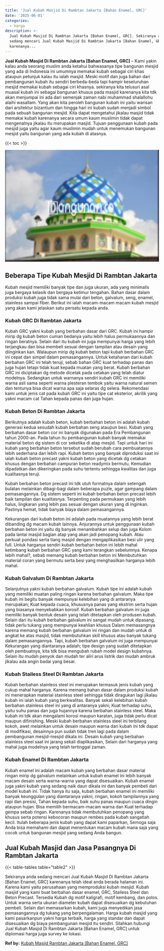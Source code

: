 ```yaml
---
title: 'Jual Kubah Masjid Di Rambtan Jakarta [Bahan Enamel, GRC]'
date: '2025-06-01'
categories:
  - harga
description: >-
  Jual Kubah Masjid Di Rambtan Jakarta [Bahan Enamel, GRC]. Sekiranya anda
  sedang mencari Jual Kubah Masjid Di Rambtan Jakarta [Bahan Enamel, GRC]
  karenanya...
---
```


**Jual Kubah Masjid Di Rambtan Jakarta \[Bahan Enamel, GRC\]** – Kami yakin kalau anda seorang muslim anda ketahui bahwasanya tipe bangunan mesjid yang ada di Indonesia ini umumnya memakai kubah sebagai ciri khas ataupun petunjuk kalau itu ialah masjid. Meski motif dan juga bahan dari pembangunan kubah itu sendiri berbeda-beda tapi hampir keseluruhan mesjid memakai kubah sebagai ciri khasnya. sekiranya kita telusuri asal muasal kubah ini sebagai bangunan khusus pada masjid karenanya kita tdk akan menjumpai ini ada dari semenjak zaman nabi muhammad shalallohu alaihi wasallam. Yang akan kita peroleh bangunan kubah ini yaitu warisan dari arsitektur bizantium dan hingga hari ini kubah sudah menjadi simbol pada sebuah bangunan mesjid. Kita dapat mengetahui jikalau masjid tidak memakai kubah karenanya secara umum kaum muslimin tidak dapat mengenalnya jikalau itu merupakan masjid. Tujuan penggunaan kubah pada mesjid juga yaitu agar kaum muslimin mudah untuk menemukan bangunan mesjid yaitu bangunan yang ada kubah di atasnya.

{{< toc >}}

![Jual Kubah Masjid Di Rambtan Jakarta [Bahan Enamel, GRC]](/images/jual-kubah-masjid-40.png)

## Beberapa Tipe Kubah Mesjid Di Rambtan Jakarta

Kubah mesjid memiliki banyak tipe dan juga ukuran, ada yang minimalis juga bergaya kelasik dan bergaya ketimur tengahan. Bahan dasar dalam produksi kubah juga tidak sama mulai dari beton, galvalum, seng, enamel, stainless sampai fiber. Berikut ini ialah macam-macam macam kubah mesjid yang akan kami jelaskan satu persatu kepada anda.

### Kubah GRC Di Rambtan Jakarta

Kubah GRC yakni kubah yang berbahan dasar dari GRC. Kubah ini hampir mirip dg kubah beton cuman bedanya yaitu lebih halus permukaannya dan ringan beratnya. Selain dari itu kubah ini juga mempunyai harga yang lebih terjangkau dan bisa membeli sesuai dengan tampilan atau desain yang diinginkan kan. Walaupun mirip dg kubah beton tapi kubah berbahan GRC ini cepat dan simpel dalam pemasangannya. Untuk ketahanan dari kubah berbahan GRC ini telah teruji, sebab bahan GRC kuat terhadap panas dan juga hujan tetapi tidak kuat kepada muatan yang berat. Kubah berbahan GRC ini diciptakan dg metode dicetak pada cetakan yang telah diatur modelnya. Sedangkan untuk warnanya sendiri kubah GRC ini memiliki warna asli sama seperti warna plesteran tembok yaitu warna natural semen dan tentunya bisa dicat warna apa saja selaras dg selera. Rekomendasi kami untuk jenis cat pada kubah GRC ini yaitu tipe cat eksterior, akrilik yang yakni macam cat Tahan kepada panas dan juga hujan.

### Kubah Beton Di Rambtan Jakarta

Berikutnya adalah kubah beton, kubah berbahan beton ini adalah kubah generasi kedua sesudah kubah berbahan seng ataupun besi. Kubah yang berbahan dasar beton cor ini banyak digunakan pada Era Pembangunan tahun 2000-an. Pada tahun itu pembangunan kubah banyak memakai material beton dg sistem di cor seketika di atap mesjid. Tapi untuk hari ini kubah yang berbahan beton tersebut sudah berubah cara pembuatannya lebih sederhana dan lebih rapi. Kubah beton yang banyak diproduksi saat ini ialah kubah beton precast yakni kubah beton yang dicetak dg cetakan khusus dengan berbahan campuran beton readymix bermutu. Kemudian dipadatkan dan dikeringkan pada suhu tertentu sehingga kwalitas dan juga kualitasnya teruji.

Kubah berbahan beton precast ini tdk utuh formatnya dalam setengah bulatan melainkan dibagi-bagi dalam beberapa puzle, agar gampang dalam pemasangannya. Dg sistem seperti ini kubah berbahan beton precast lebih baik tampilan dan kualitasnya. Terpenting pada permukaan yang lebih halus, lingkaran yang lebih pas sesuai dengan ukuran yang di inginkan. Pastinya hemat, tidak banyak biaya dalam pemasangannya.

Kekurangan dari kubah beton ini adalah pada muatannya yang lebih berat dibanding dg macam kubah lainnya. Anjurannya untuk penggunaan kubah berbahan beton ini yaitu dg banyak menambahkan selup dan juga Kolom pada lantai masjid bagian atap yang akan jadi penopang kubah. Atau perkuat pondasi serta tiang masjid dengan mengaplikasikan besi ulir yang full. Untuk harganya sendiri kubah berbahan beton ini lebih mahal ketimbang kubah berbahan GRC yang kami terangkan sebelumnya. Kenapa lebih mahal?, sebab memang kubah berbahan beton ini Membutuhkan material coran yang bermutu serta besi yang menghasilkan harganya lebih mahal.

### Kubah Galvalum Di Rambtan Jakarta

Selanjutnya yakni kubah berbahan galvalum. Kubah tipe ini adalah kubah yang memiliki muatan paling ringan karena berbahan galvalum. Maka tipe kubah ini begitu banyak mempunyai kelebihan yang di antaranya merupakan; Kuat kepada cuaca, khususnya panas yang ekstrim serta hujan yang biasanya menyebabkan korosif. Kubah berbahan galvalum ini juga memiliki banyak bentuk desain yang telah ditetapkan oleh produsen kubah. Selain dari itu kubah berbahan galvalum ini sangat mudah untuk dipasang, tidak perlu tukang yang mempunyai keahlian khusus Dalam memasangnya karena memang kubah berbahan galvalum ini ringan dan mudah untuk di angkat ke atas masjid, tidak membutuhkan skill khusus atau banyak tukang dalam pemasangannya. Tapi, kubah berbahan galvalum ini juga mempunyai Kekurangan yang diantaranya adalah; tipe design yang sudah ditetapkan oleh pembuatnya, kita tdk bisa mengubah rubah model design kubahnya. Selain itu mudah penyok dan mudah ter aliri arus listrik dan mudah ambruk jikalau ada angin badai yang besar.

### Kubah Stailess Steel Di Rambtan Jakarta

Kubah berbahan stainless steel ini merupakan termasuk jenis kubah yang cukup mahal harganya. Karena memang bahan dasar dalam produksi kubah ini menerapkan material stainless steel sehingga tidak diragukan lagi jikalau kubah ini ialah kubah yang berkwalitas. Banyak sekali kelebihan kubah berbahan stainless steel ini yang di antaranya yakni; Kuat terhadap suhu, yaitu suhu panas dan juga hujannya karena berbahan stainless steel. Maka kubah ini tdk akan mengalami korosi maupun karatan, juga tidak perlu dicat maupun difinishing. Meski kubah berbahan stainless steel ini terbilang kokoh, awet melainkan untuk desain maupun warna dari kubah ini tdk dapat di modifikasi, desainnya pun sudah tidak tren lagi pada dalam pembangunan mesjid-mesjid dikala ini. Desain kubah yang berbahan stainless steel saat ini jarang sekali diaplikasikan, Selain dari harganya yang mahal juga modelnya yang telah tertinggal zaman.

### Kubah Enamel Di Rambtan Jakarta

Kubah enamel ini adalah macam kubah yang berbahan dasar material ringan mirip dg galvalum melainkan untuk kubah enamel ini lebih banyak macam desain serta warna-warna yang dapat disesuaikan. Kubah enamel juga yakni kubah yang sedang naik daun dikala ini dan banyak pembeli dari model kubah ini. Tidak hanya itu saja, kubah berbahan enamel ini memiliki banyak keunggulan yang diantaranya yakni; ringan, kokoh tampilannya yang rapi dan presisi, Tahan kepada suhu, baik suhu panas maupun cuaca dingin ataupun hujan. Bisa memilih bermacam-macam warna dan Kuat terhadap gempa sebab ringan. Karenanya tidak membutuhkan penopang yang khusus serta potensi kebocoran maupun rembes pada kubah sangatlah kecil. Itulah beberapa jenis kubah yang dapat kami paparkan, Semoga saja Anda bisa memahami dan dapat menentukan macam kubah mana saja yang cocok untuk bangunan mesjid yang sedang Anda bangun.

## Jual Kubah Masjid dan Jasa Pasangnya Di Rambtan Jakarta

{{< table-tables table="table2" >}}

Sekiranya anda sedang mencari Jual Kubah Masjid Di Rambtan Jakarta \[Bahan Enamel, GRC\] karenanya telah ideal anda berada halaman ini. Karena kami yaitu perusahaan yang memproduksi kubah mesjid. Kubah masjid yang kami buat berbahan dasar enamel, GRC, Stailess Steel dan Beton Precast. Tersedia Kubah dg motif kaligrafi, motif kembang, dan polos. Untuk warna serta ukuran diameter kubah dapat disesuaikan dg kebutuhan pembeli. Selain dari memasarkan kubah, kami juga menyedikan jasa pemasangannya dg tukang yang berpengalaman. Harga kubah masjid yang kami pasarkanpun yakni harga terbaik, harga yang standar dan dapat disesuaikan dg biaya pembangunan mesjid itu sendiri. Silahkan hubungi Jual Kubah Masjid Di Rambtan Jakarta \[Bahan Enamel, GRC\] untuk diplomasi harga juga survey ke lokasi.

**Ref by:** [Kubah Masjid Rambtan Jakarta [Bahan Enamel, GRC]](https://id.wikipedia.org/wiki/Kubah)
